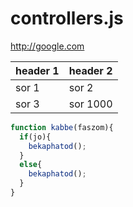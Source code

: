 # controllers.js

http://google.com

header 1 | header 2
---------|---------
sor 1    | sor 2
sor 3    | sor 1000

```javascript
function kabbe(faszom){
  if(jo){
    bekaphatod();
  }
  else{
    bekaphatod();
  }
}
```
